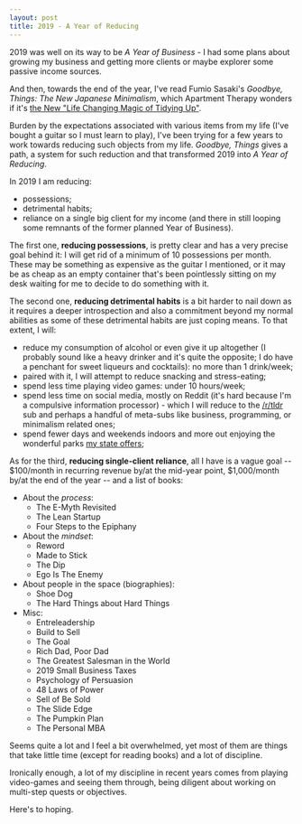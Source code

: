 ```yaml
---
layout: post
title: 2019 - A Year of Reducing
---
```


2019 was well on its way to be *A Year of Business* - I had some
plans about growing my business and getting more clients or
maybe explorer some passive income sources.

And then, towards the end of the year, I've read
Fumio Sasaki's *Goodbye, Things: The New Japanese Minimalism*,
which Apartment Therapy wonders if it's
[the New "Life Changing Magic of Tidying Up"][goodbye].

Burden by the expectations associated with various items
from my life (I've bought a guitar so I must learn to play),
I've been trying for a few years to work towards reducing
such objects from my life. *Goodbye, Things* gives a path,
a system for such reduction and that transformed 2019 into
*A Year of Reducing*.

In 2019 I am reducing:

- possessions;
- detrimental habits;
- reliance on a single big client for my income (and there in
  still looping some remnants of the former planned
  Year of Business).

The first one, **reducing possessions**, is pretty clear
and has a very precise goal behind it: I will get rid of
a minimum of 10 possessions per month. These may be something
as expensive as the guitar I mentioned, or it may be as cheap
as an empty container that's been pointlessly sitting on my desk
waiting for me to decide to do something with it.

The second one, **reducing detrimental habits** is a bit harder to nail
down as it requires a deeper introspection and also a commitment
beyond my normal abilities as some of these detrimental habits
are just coping means. To that extent, I will:

- reduce my consumption of alcohol or even give it up altogether
  (I probably sound like a heavy drinker and it's quite the opposite;
  I do have a penchant for sweet liqueurs and cocktails): no more than
  1 drink/week;
- paired with it, I will attempt to reduce snacking and
  stress-eating;
- spend less time playing video games: under 10 hours/week;
- spend less time on social media, mostly on Reddit (it's hard
  because I'm a compulsive information processor) - which
  I will reduce to the [/r/tldr](https://reddit.com/r/tldr)
  sub and perhaps a handful of meta-subs like business,
  programming, or minimalism related ones;
- spend fewer days and weekends indoors and more out enjoying
  the wonderful parks [my state offers](https://tpwd.texas.gov/state-parks/);

As for the third, **reducing single-client reliance**, all
I have is a vague goal -- $100/month in recurring revenue by/at the
mid-year point, $1,000/month by/at the end of the year -- and
a list of books:

- About the *process*:
  - The E-Myth Revisited
  - The Lean Startup
  - Four Steps to the Epiphany
- About the *mindset*:
  - Reword
  - Made to Stick
  - The Dip
  - Ego Is The Enemy
- About people in the space (biographies):
  - Shoe Dog
  - The Hard Things about Hard Things
- Misc:
  - Entreleadership
  - Build to Sell
  - The Goal
  - Rich Dad, Poor Dad
  - The Greatest Salesman in the World
  - 2019 Small Business Taxes
  - Psychology of Persuasion
  - 48 Laws of Power
  - Sell of Be Sold
  - The Slide Edge
  - The Pumpkin Plan
  - The Personal MBA

Seems quite a lot and I feel a bit overwhelmed, yet
most of them are things that take little time (except for reading books)
and a lot of discipline.

Ironically enough, a lot of my discipline in recent years comes
from playing video-games and seeing them through, being diligent
about working on multi-step quests or objectives.

Here's to hoping.

[goodbye]: https://www.apartmenttherapy.com/is-goodbye-things-the-new-life-changing-magic-243066